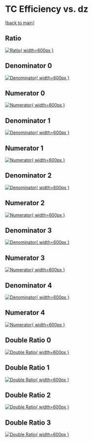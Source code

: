 # TC Efficiency vs. dz

[[back to main](./)]



## Ratio

[![Ratio](../mtv/var/TC_base_0_0_eff_dz.png){ width=600px }](../mtv/var/TC_base_0_0_eff_dz.pdf)

## Denominator 0

[![Denominator](../mtv/den/TC_base_0_0_eff_dz_den0.png){ width=600px }](../mtv/den/TC_base_0_0_eff_dz_den0.pdf)

## Numerator 0

[![Numerator](../mtv/num/TC_base_0_0_eff_dz_num0.png){ width=600px }](../mtv/num/TC_base_0_0_eff_dz_num0.pdf)

## Denominator 1

[![Denominator](../mtv/den/TC_base_0_0_eff_dz_den1.png){ width=600px }](../mtv/den/TC_base_0_0_eff_dz_den1.pdf)

## Numerator 1

[![Numerator](../mtv/num/TC_base_0_0_eff_dz_num1.png){ width=600px }](../mtv/num/TC_base_0_0_eff_dz_num1.pdf)

## Denominator 2

[![Denominator](../mtv/den/TC_base_0_0_eff_dz_den2.png){ width=600px }](../mtv/den/TC_base_0_0_eff_dz_den2.pdf)

## Numerator 2

[![Numerator](../mtv/num/TC_base_0_0_eff_dz_num2.png){ width=600px }](../mtv/num/TC_base_0_0_eff_dz_num2.pdf)

## Denominator 3

[![Denominator](../mtv/den/TC_base_0_0_eff_dz_den3.png){ width=600px }](../mtv/den/TC_base_0_0_eff_dz_den3.pdf)

## Numerator 3

[![Numerator](../mtv/num/TC_base_0_0_eff_dz_num3.png){ width=600px }](../mtv/num/TC_base_0_0_eff_dz_num3.pdf)

## Denominator 4

[![Denominator](../mtv/den/TC_base_0_0_eff_dz_den4.png){ width=600px }](../mtv/den/TC_base_0_0_eff_dz_den4.pdf)

## Numerator 4

[![Numerator](../mtv/num/TC_base_0_0_eff_dz_num4.png){ width=600px }](../mtv/num/TC_base_0_0_eff_dz_num4.pdf)

## Double Ratio 0

[![Double Ratio](../mtv/ratio/TC_base_0_0_eff_dz_ratio0.png){ width=600px }](../mtv/ratio/TC_base_0_0_eff_dz_ratio0.pdf)

## Double Ratio 1

[![Double Ratio](../mtv/ratio/TC_base_0_0_eff_dz_ratio1.png){ width=600px }](../mtv/ratio/TC_base_0_0_eff_dz_ratio1.pdf)

## Double Ratio 2

[![Double Ratio](../mtv/ratio/TC_base_0_0_eff_dz_ratio2.png){ width=600px }](../mtv/ratio/TC_base_0_0_eff_dz_ratio2.pdf)

## Double Ratio 3

[![Double Ratio](../mtv/ratio/TC_base_0_0_eff_dz_ratio3.png){ width=600px }](../mtv/ratio/TC_base_0_0_eff_dz_ratio3.pdf)

